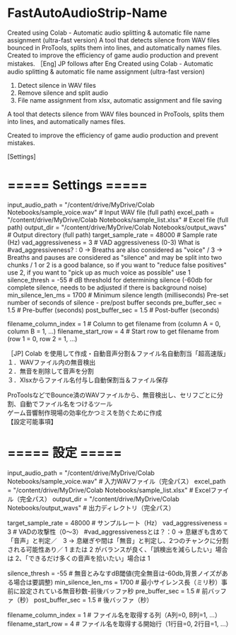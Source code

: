 # FastAutoAudioStrip-Name
Created using Colab - Automatic audio splitting &amp; automatic file name assignment (ultra-fast version) A tool that detects silence from WAV files bounced in ProTools, splits them into lines, and automatically names files.  Created to improve the efficiency of game audio production and prevent mistakes.
［Eng] JP follows after Eng
Created using Colab - Automatic audio splitting & automatic file name assignment (ultra-fast version) 
1. Detect silence in WAV files  
2. Remove silence and split audio  
3. File name assignment from xlsx, automatic assignment and file saving  

A tool that detects silence from WAV files bounced in ProTools, splits them into lines, and automatically names files.  

Created to improve the efficiency of game audio production and prevent mistakes.  

[Settings]
# ===== Settings =====
input_audio_path = "/content/drive/MyDrive/Colab Notebooks/sample_voice.wav" # Input WAV file (full path)
excel_path = "/content/drive/MyDrive/Colab Notebooks/sample_list.xlsx" # Excel file (full path)
output_dir = "/content/drive/MyDrive/Colab Notebooks/output_wavs" # Output directory (full path)
target_sample_rate = 48000 # Sample rate (Hz)
vad_aggressiveness = 3 # VAD aggressiveness (0-3)
What is #vad_aggressiveness? : 0 → Breaths are also considered as "voice" / 3 → Breaths and pauses are considered as "silence" and may be split into two chunks / 1 or 2 is a good balance, so if you want to "reduce false positives" use 2, if you want to "pick up as much voice as possible" use 1
silence_thresh = -55 # dB threshold for determining silence (-60db for complete silence, needs to be adjusted if there is background noise)
min_silence_len_ms = 1700 # Minimum silence length (milliseconds) Pre-set number of seconds of silence - pre/post buffer seconds
pre_buffer_sec = 1.5 # Pre-buffer (seconds)
post_buffer_sec = 1.5 # Post-buffer (seconds)

filename_column_index = 1 # Column to get filename from (column A = 0, column B = 1, ...)
filename_start_row = 4 # Start row to get filename from (row 1 = 0, row 2 = 1, ...)

［JP]
Colab を使用して作成・自動音声分割＆ファイル名自動割当「超高速版」  
１．WAVファイル内の無音検出  
２．無音を削除して音声を分割  
３．Xlsxからファイル名付与し自動保割当＆ファイル保存  

ProToolsなどでBounce済のWAVファイルから、無音検出し、セリフごとに分割、自動でファイル名をつけるツール  
ゲーム音響制作現場の効率化かつミスを防ぐために作成  
【設定可能事項】  
# ===== 設定 =====
input_audio_path = "/content/drive/MyDrive/Colab Notebooks/sample_voice.wav"       # 入力WAVファイル（完全パス）
excel_path = "/content/drive/MyDrive/Colab Notebooks/sample_list.xlsx"             # Excelファイル（完全パス）
output_dir = "/content/drive/MyDrive/Colab Notebooks/output_wavs"                  # 出力ディレクトリ（完全パス）

target_sample_rate = 48000                  # サンプルレート（Hz）
vad_aggressiveness = 3                      # VADの攻撃性（0〜3）
#vad_aggressivenessとは？：0 → 息継ぎも含めて「音声」と判定／　3 → 息継ぎや間は「無音」と判定し、2つのチャンクに分割される可能性あり／  1 または 2 がバランスが良く、「誤検出を減らしたい」場合は 2、「できるだけ多くの音声を拾いたい」場合は 1

silence_thresh = -55                        # 無音とみなすdB閾値(完全無音は-60db,背景ノイズがある場合は要調整)
min_silence_len_ms = 1700                   # 最小サイレンス長（ミリ秒）事前に設定されている無音秒数-前後バッファ秒
pre_buffer_sec = 1.5                        # 前バッファ（秒）
post_buffer_sec = 1.5                       # 後バッファ（秒）

filename_column_index = 1                   # ファイル名を取得する列（A列=0, B列=1, ...）
filename_start_row = 4                      # ファイル名を取得する開始行（1行目=0, 2行目=1, ...）

